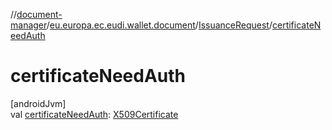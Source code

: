 //[document-manager](../../../index.md)/[eu.europa.ec.eudi.wallet.document](../index.md)/[IssuanceRequest](index.md)/[certificateNeedAuth](certificate-need-auth.md)

# certificateNeedAuth

[androidJvm]\
val [certificateNeedAuth](certificate-need-auth.md): [X509Certificate](https://developer.android.com/reference/kotlin/java/security/cert/X509Certificate.html)
